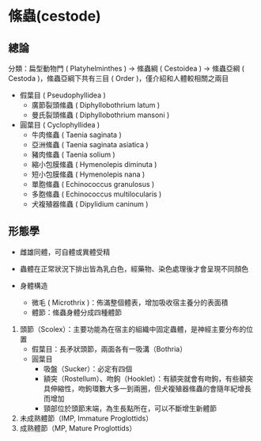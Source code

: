 # 絛蟲(cestode)

## 總論 
分類：扁型動物門 ( Platyhelminthes ) →  絛蟲綱 ( Cestoidea ) →  絛蟲亞綱 ( Cestoda )，絛蟲亞綱下共有三目 ( Order )，僅介紹和人體較相關之兩目 
- 假葉目 ( Pseudophyllidea ) 
  - 廣節裂頭絛蟲 ( Diphyllobothrium latum ) 
  - 曼氏裂頭絛蟲 ( Diphyllobothrium mansoni ) 
- 圓葉目 ( Cyclophyllidea ) 
  - 牛肉絛蟲 ( Taenia saginata ) 
  - 亞洲絛蟲 ( Taenia saginata asiatica ) 
  - 豬肉絛蟲 ( Taenia solium ) 
  - 縮小包膜絛蟲 ( Hymenolepis diminuta ) 
  - 短小包膜絛蟲 ( Hymenolepis nana ) 
  - 單胞絛蟲 ( Echinococcus granulosus ) 
  - 多胞絛蟲 ( Echinococcus multilocularis ) 
  - 犬複殖器絛蟲 ( Dipylidium caninum ) 

## 形態學

- 雌雄同體，可自體或異體受精 
- 蟲體在正常狀況下排出皆為乳白色，經藥物、染色處理後才會呈現不同顏色 

- 身體構造 
  - 微毛 ( Microthrix )：佈滿整個體表，增加吸收宿主養分的表面積 
  - 體節：絛蟲身體分成四種體節

1. 頭節（Scolex）：主要功能為在宿主的組織中固定蟲體，是神經主要分布的位置
   - 假葉目：長矛狀頭節，兩面各有一吸溝（Bothria） 
   - 圓葉目 
     - 吸盤（Sucker）：必定有四個 
     - 額突（Rostellum）、吻鉤（Hooklet）：有額突就會有吻鉤，有些額突具伸縮性，吻鉤環數大多一到兩圈，但犬複殖器絛蟲的會隨年紀增長而增加 
     - 頸部位於頭節末端，為生長點所在，可以不斷增生新體節 
2. 未成熟體節（IMP, Immature Proglottids）
3. 成熟體節（MP, Mature Proglottids）